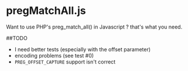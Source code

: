 pregMatchAll.js
===============

Want to use PHP's preg_match_all() in Javascript ? that's what you need.


##TODO
  * I need better tests (especially with the offset parameter)
  * encoding problems (see test #0)
  * `PREG_OFFSET_CAPTURE` support isn't correct 
